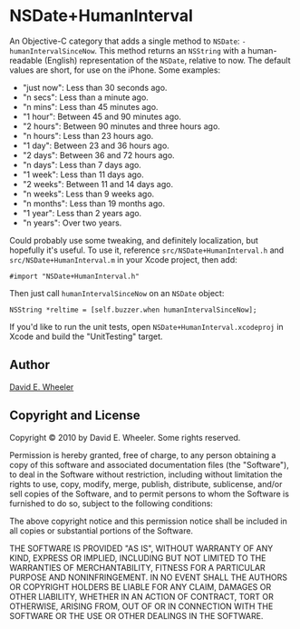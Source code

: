 NSDate+HumanInterval
====================
 
An Objective-C category that adds a single method to `NSDate`:
`-humanIntervalSinceNow`. This method returns an `NSString` with a
human-readable (English) representation of the `NSDate`, relative to now. The
default values are short, for use on the iPhone. Some examples:

* "just now": Less than 30 seconds ago.
* "n secs": Less than a minute ago.
* "n mins": Less than 45 minutes ago.
* "1 hour": Between 45 and 90 minutes ago.
* "2 hours": Between 90 minutes and three hours ago.
* "n hours": Less than 23 hours ago.
* "1 day": Between 23 and 36 hours ago.
* "2 days": Between 36 and 72 hours ago.
* "n days": Less than 7 days ago.
* "1 week": Less than 11 days ago.
* "2 weeks": Between 11 and 14 days ago.
* "n weeks": Less than 9 weeks ago.
* "n months": Less than 19 months ago.
* "1 year": Less than 2 years ago.
* "n years": Over two years.

Could probably use some tweaking, and definitely localization, but hopefully
it's useful. To use it, reference `src/NSDate+HumanInterval.h` and
`src/NSDate+HumanInterval.m` in your Xcode project, then add:

    #import "NSDate+HumanInterval.h"

Then just call `humanIntervalSinceNow` on an `NSDate` object:

    NSString *reltime = [self.buzzer.when humanIntervalSinceNow];

If you'd like to run the unit tests, open `NSDate+HumanInterval.xcodeproj` in
Xcode and build the "UnitTesting" target.

Author
------

[David E. Wheeler](http://justatheory.com/)

Copyright and License
---------------------

Copyright © 2010 by David E. Wheeler. Some rights reserved.

Permission is hereby granted, free of charge, to any person obtaining a copy
of this software and associated documentation files (the "Software"), to deal
in the Software without restriction, including without limitation the rights
to use, copy, modify, merge, publish, distribute, sublicense, and/or sell
copies of the Software, and to permit persons to whom the Software is
furnished to do so, subject to the following conditions:

The above copyright notice and this permission notice shall be included in all
copies or substantial portions of the Software.

THE SOFTWARE IS PROVIDED "AS IS", WITHOUT WARRANTY OF ANY KIND, EXPRESS OR
IMPLIED, INCLUDING BUT NOT LIMITED TO THE WARRANTIES OF MERCHANTABILITY,
FITNESS FOR A PARTICULAR PURPOSE AND NONINFRINGEMENT. IN NO EVENT SHALL THE
AUTHORS OR COPYRIGHT HOLDERS BE LIABLE FOR ANY CLAIM, DAMAGES OR OTHER
LIABILITY, WHETHER IN AN ACTION OF CONTRACT, TORT OR OTHERWISE, ARISING FROM,
OUT OF OR IN CONNECTION WITH THE SOFTWARE OR THE USE OR OTHER DEALINGS IN THE
SOFTWARE.
